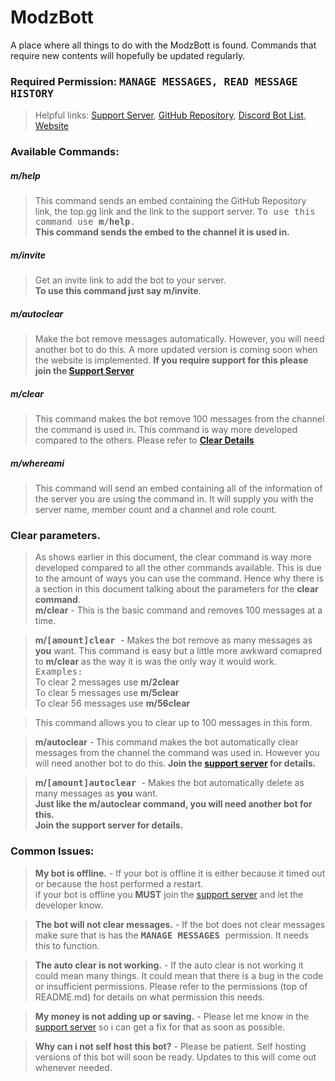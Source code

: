 # ModzBott
A place where all things to do with the ModzBott is found. Commands that require new contents will hopefully be updated regularly.

### Required Permission: <samp>MANAGE MESSAGES, READ MESSAGE HISTORY </samp>

>Helpful links: [Support Server](https://discord.gg/z3nPpQM), [GitHub Repository](https://github.com/Modzzzzz/ModzBott), [Discord Bot List](https://top.gg/bot/774714577732239421), [Website](http://modzbott.tk/)

### Available Commands:
##### m/help
>This command sends an embed containing the GitHub Repository link, the top.gg link and the link to the support server.
> <samp>To use this command use **m/help**. </samp>       
> **This command sends the embed to the channel it is used in.**
##### m/invite
>Get an invite link to add the bot to your server.        
> **To use this command just say m/invite**.
##### m/autoclear
>Make the bot remove messages automatically. However, you will need another bot to do this. A more updated version is coming soon when the website is implemented. 
> **If you require support for this please join the [Support Server](https://discord.gg/z3nPpQM)**
##### m/clear
>This command makes the bot remove 100 messages from the channel the command is used in. This command is way more developed compared to the others. Please refer to **[Clear Details](#clear-parameters)**
##### m/whereami
>This command will send an embed containing all of the information of the server you are using the command in. It will supply you with the server name, member count and a channel and role count.

### Clear parameters.
>As shows earlier in this document, the clear command is way more developed compared to all the other commands available. This is due to the amount of ways you can use the command. Hence why there is a section in this document talking about the parameters for the **clear command**.     
> **m/clear** - This is the basic command and removes 100 messages at a time.

> **m/<samp>[amount]clear </samp>**- Makes the bot remove as many messages as **you** want. This command is easy but a little more awkward comapred to **m/clear** as the way it is was the only way it would work.       
<samp>Examples: </samp>       
>To clear 2 messages use **m/2clear**       
>To clear 5 messages use **m/5clear**       
>To clear 56 messages use **m/56clear**       

>This command allows you to clear up to 100 messages in this form.

> **m/autoclear** - This command makes the bot automatically clear messages from the channel the command was used in. However you will need another bot to do this. **Join the [support server](https://discord.gg/z3nPpQM) for details.**

> **m/<samp>[amount]autoclear </samp>** - Makes the bot automatically delete as many messages as **you** want.        
> **Just like the m/autoclear command, you will need another bot for this.**        
> **Join the support server for details.**

### Common Issues:
> **My bot is offline.** - If your bot is offline it is either because it timed out or because the host performed a restart.       
> if your bot is offline you **MUST** join the [support server](https://discord.gg/z3nPpQM) and let the developer know.

> **The bot will not clear messages.** - If the bot does not clear messages make sure that is has the **<samp>MANAGE MESSAGES </samp>** permission. It needs this to function.

> **The auto clear is not working.** - If the auto clear is not working it could mean many things. It could mean that there is a bug in the code or insufficient permissions. Please refer to the permissions (top of README.md) for details on what permission this needs. 

> **My money is not adding up or saving.** - Please let me know in the [support server](https://discord.gg/z3nPpQM) so i can get a fix for that as soon as possible.

> **Why can i not self host this bot?** - Please be patient. Self hosting versions of this bot will soon be ready. Updates to this will come out whenever needed.
